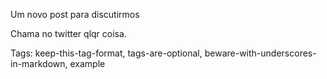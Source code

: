 Um novo post para discutirmos

Chama no twitter qlqr coisa.

Tags: keep-this-tag-format, tags-are-optional, beware-with-underscores-in-markdown, example
